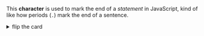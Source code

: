 This **character** is used to mark the end of a _statement_ in JavaScript, kind of like how periods (`.`) mark the end of a sentence.

<details>
<summary>flip the card</summary>
<br>

# `;`

- _singular_: semicolon
- _plural_: semicolon

```js
// a statement
'use strict';

// a statement
let userInput = null;

while (userInput === null) {
  // a statement
  userInput = prompt('enter something');
}

for (let character of userInput) {
  // a statement
  alert(character);
}

// a statement
alert(userInput + '!');
```

</details>
